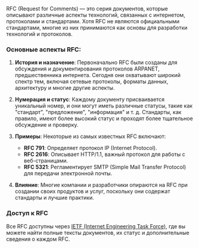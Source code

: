 RFC (Request for Comments) — это серия документов, которые описывают различные аспекты технологий, связанных с интернетом, протоколами и стандартами. Хотя RFC не являются официальными стандартами, многие из них принимаются как основы для разработки технологий и протоколов.

### Основные аспекты RFC:

1. **История и назначение**: Первоначально RFC были созданы для обсуждения и документирования протоколов ARPANET, предшественника интернета. Сегодня они охватывают широкий спектр тем, включая сетевые протоколы, форматы данных, архитектуру и многие другие аспекты.

2. **Нумерация и статус**: Каждому документу присваивается уникальный номер, и они могут иметь различные статусы, такие как "стандарт", "предложение", "информация" и т. д. Стандарты, как правило, имеют более высокий статус и проходят более тщательное обсуждение и проверку.

3. **Примеры**: Некоторые из самых известных RFC включают:
   - **RFC 791**: Определяет протокол IP (Internet Protocol).
   - **RFC 2616**: Описывает HTTP/1.1, важный протокол для работы с веб-страницами.
   - **RFC 5321**: Регламентирует SMTP (Simple Mail Transfer Protocol) для передачи электронной почты.

4. **Влияние**: Многие компании и разработчики опираются на RFC при создании своих продуктов и услуг, поскольку они содержат стандарты и лучшие практики.

### Доступ к RFC
Все RFC доступны через [IETF (Internet Engineering Task Force)](https://www.ietf.org/rfc.html), где вы можете найти полные тексты документов, их статус и дополнительные сведения о каждом RFC.